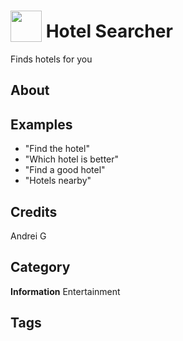 # <img src="https://raw.githack.com/FortAwesome/Font-Awesome/master/svgs/solid/hotel.svg" card_color="#22A7F0" width="50" height="50" style="vertical-align:bottom"/> Hotel Searcher
Finds hotels for you

## About


## Examples
* "Find the hotel"
* "Which hotel is better"
* "Find a good hotel"
* "Hotels nearby"

## Credits
Andrei G

## Category
**Information**
Entertainment

## Tags

